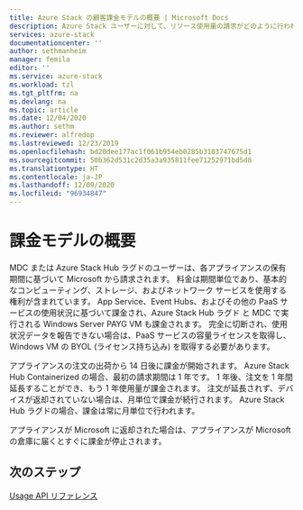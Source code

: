 ```yaml
---
title: Azure Stack の顧客課金モデルの概要 | Microsoft Docs
description: Azure Stack ユーザーに対して、リソース使用量の請求がどのように行われるのかについて説明します。
services: azure-stack
documentationcenter: ''
author: sethmanheim
manager: femila
editor: ''
ms.service: azure-stack
ms.workload: tzl
ms.tgt_pltfrm: na
ms.devlang: na
ms.topic: article
ms.date: 12/04/2020
ms.author: sethm
ms.reviewer: alfredop
ms.lastreviewed: 12/23/2019
ms.openlocfilehash: bd20dee177ac1f061b954eb0285b3103747675d1
ms.sourcegitcommit: 50b362d531c2d35a3a935811fee71252971bd5d8
ms.translationtype: HT
ms.contentlocale: ja-JP
ms.lasthandoff: 12/09/2020
ms.locfileid: "96934847"
---
```

# <a name="billing-model-overview"></a>課金モデルの概要

MDC または Azure Stack Hub ラグドのユーザーは、各アプライアンスの保有期間に基づいて Microsoft から請求されます。 料金は期間単位であり、基本的なコンピューティング、ストレージ、およびネットワーク サービスを使用する権利が含まれています。 App Service、Event Hubs、およびその他の PaaS サービスの使用状況に基づいて課金され、Azure Stack Hub ラグド と MDC で実行される Windows Server PAYG VM も課金されます。 完全に切断され、使用状況データを報告できない場合は、PaaS サービスの容量ライセンスを取得し、Windows VM の BYOL (ライセンス持ち込み) を取得する必要があります。

アプライアンスの注文の出荷から 14 日後に課金が開始されます。 Azure Stack Hub Containerized の場合、最初の請求期間は 1 年です。 1 年後、注文を 1 年間延長することができ、もう 1 年使用量が課金されます。 注文が延長されず、デバイスが返却されていない場合は、月単位で課金が続行されます。 Azure Stack Hub ラグドの場合、課金は常に月単位で行われます。

アプライアンスが Microsoft に返却された場合は、アプライアンスが Microsoft の倉庫に届くとすぐに課金が停止されます。

## <a name="next-steps"></a>次のステップ

[Usage API リファレンス](analyze-usage-tzl.md)
